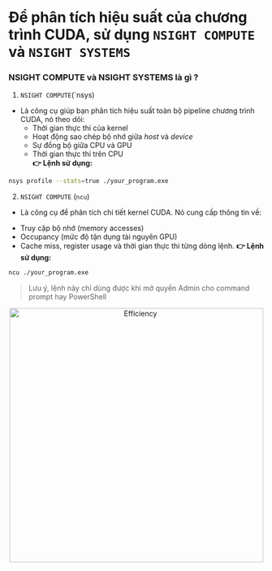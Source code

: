 # **Để phân tích hiệu suất của chương trình CUDA, sử dụng `NSIGHT COMPUTE` và `NSIGHT SYSTEMS`** #
### NSIGHT COMPUTE và NSIGHT SYSTEMS là gì ? ###
1. `NSIGHT COMPUTE`(`nsys)
- Là công cụ giúp bạn phân tích hiệu suất toàn bộ pipeline chương trình CUDA, nó theo dõi: 
  * Thời gian thực thi của kernel
  * Hoạt động sao chép bộ nhớ giữa *host* và *device*
  * Sự đồng bộ giữa CPU và GPU 
  * Thời gian thực thi trên CPU <br>
**👉 Lệnh sử dụng:**
```bash
nsys profile --stats=true ./your_program.exe
```
2. `NSIGHT COMPUTE` (`ncu`)
- Là công cụ để phân tích chi tiết kernel CUDA. Nó cung cấp thông tin về: 
 * Truy cập bộ nhớ (memory accesses)
 * Occupancy (mức độ tận dụng tài nguyên GPU)
 * Cache miss, register usage và thời gian thực thi từng dòng lệnh. 
**👉 Lệnh sử dụng:**
```bash
ncu ./your_program.exe 
```
> Lưu ý, lệnh này chỉ dùng được khi mở quyền Admin cho command prompt hay PowerShell

<p align="center">
<img src="C:\Users\ADMIN\OneDrive\Hình ảnh\Ảnh chụp màn hình\Ảnh chụp màn hình 2025-05-25 204442.png" alt="Efficiency" width="500">
</p>